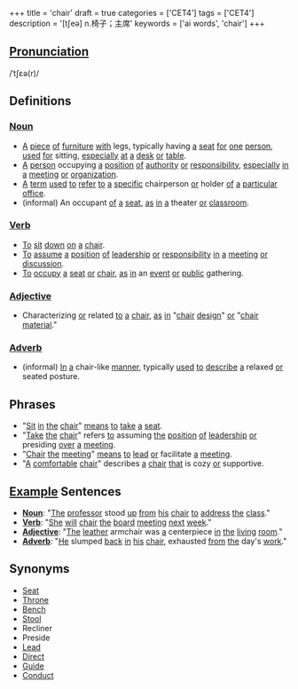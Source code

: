 +++
title = 'chair'
draft = true
categories = ['CET4']
tags = ['CET4']
description = '[t∫eə] n.椅子；主席'
keywords = ['ai words', 'chair']
+++

## [Pronunciation](/post/pronunciation/)
/ˈtʃɛə(r)/

## Definitions
### [Noun](/post/noun/)
- [A](/post/a/) [piece](/post/piece/) [of](/post/of/) [furniture](/post/furniture/) [with](/post/with/) legs, typically having [a](/post/a/) [seat](/post/seat/) [for](/post/for/) [one](/post/one/) [person](/post/person/), [used](/post/used/) [for](/post/for/) sitting, [especially](/post/especially/) [at](/post/at/) [a](/post/a/) [desk](/post/desk/) [or](/post/or/) [table](/post/table/).
- [A](/post/a/) [person](/post/person/) occupying [a](/post/a/) [position](/post/position/) [of](/post/of/) [authority](/post/authority/) [or](/post/or/) [responsibility](/post/responsibility/), [especially](/post/especially/) [in](/post/in/) [a](/post/a/) [meeting](/post/meeting/) [or](/post/or/) [organization](/post/organization/).
- [A](/post/a/) [term](/post/term/) [used](/post/used/) [to](/post/to/) [refer](/post/refer/) [to](/post/to/) [a](/post/a/) [specific](/post/specific/) chairperson [or](/post/or/) holder [of](/post/of/) [a](/post/a/) [particular](/post/particular/) [office](/post/office/).
- (informal) An occupant [of](/post/of/) [a](/post/a/) [seat](/post/seat/), [as](/post/as/) [in](/post/in/) [a](/post/a/) theater [or](/post/or/) [classroom](/post/classroom/).

### [Verb](/post/verb/)
- [To](/post/to/) [sit](/post/sit/) [down](/post/down/) [on](/post/on/) [a](/post/a/) [chair](/post/chair/).
- [To](/post/to/) [assume](/post/assume/) [a](/post/a/) [position](/post/position/) [of](/post/of/) [leadership](/post/leadership/) [or](/post/or/) [responsibility](/post/responsibility/) [in](/post/in/) [a](/post/a/) [meeting](/post/meeting/) [or](/post/or/) [discussion](/post/discussion/).
- [To](/post/to/) [occupy](/post/occupy/) [a](/post/a/) [seat](/post/seat/) [or](/post/or/) [chair](/post/chair/), [as](/post/as/) [in](/post/in/) an [event](/post/event/) [or](/post/or/) [public](/post/public/) gathering.

### [Adjective](/post/adjective/)
- Characterizing [or](/post/or/) related [to](/post/to/) [a](/post/a/) [chair](/post/chair/), [as](/post/as/) [in](/post/in/) "[chair](/post/chair/) [design](/post/design/)" [or](/post/or/) "[chair](/post/chair/) [material](/post/material/)."

### [Adverb](/post/adverb/)
- (informal) [In](/post/in/) [a](/post/a/) chair-like [manner](/post/manner/), typically [used](/post/used/) [to](/post/to/) [describe](/post/describe/) [a](/post/a/) relaxed [or](/post/or/) seated posture.

## Phrases
- "[Sit](/post/sit/) [in](/post/in/) [the](/post/the/) [chair](/post/chair/)" [means](/post/means/) [to](/post/to/) [take](/post/take/) [a](/post/a/) [seat](/post/seat/).
- "[Take](/post/take/) [the](/post/the/) [chair](/post/chair/)" refers [to](/post/to/) assuming [the](/post/the/) [position](/post/position/) [of](/post/of/) [leadership](/post/leadership/) [or](/post/or/) presiding [over](/post/over/) [a](/post/a/) [meeting](/post/meeting/).
- "[Chair](/post/chair/) [the](/post/the/) [meeting](/post/meeting/)" [means](/post/means/) [to](/post/to/) [lead](/post/lead/) [or](/post/or/) facilitate [a](/post/a/) [meeting](/post/meeting/).
- "[A](/post/a/) [comfortable](/post/comfortable/) [chair](/post/chair/)" describes [a](/post/a/) [chair](/post/chair/) [that](/post/that/) is cozy [or](/post/or/) supportive.

## [Example](/post/example/) Sentences
- **[Noun](/post/noun/)**: "[The](/post/the/) [professor](/post/professor/) stood [up](/post/up/) [from](/post/from/) [his](/post/his/) [chair](/post/chair/) [to](/post/to/) [address](/post/address/) [the](/post/the/) [class](/post/class/)."
- **[Verb](/post/verb/)**: "[She](/post/she/) [will](/post/will/) [chair](/post/chair/) [the](/post/the/) [board](/post/board/) [meeting](/post/meeting/) [next](/post/next/) [week](/post/week/)."
- **[Adjective](/post/adjective/)**: "[The](/post/the/) [leather](/post/leather/) armchair was [a](/post/a/) centerpiece [in](/post/in/) [the](/post/the/) [living](/post/living/) [room](/post/room/)."
- **[Adverb](/post/adverb/)**: "[He](/post/he/) slumped [back](/post/back/) [in](/post/in/) [his](/post/his/) [chair](/post/chair/), exhausted [from](/post/from/) [the](/post/the/) day's [work](/post/work/)."

## Synonyms
- [Seat](/post/seat/)
- [Throne](/post/throne/)
- [Bench](/post/bench/)
- [Stool](/post/stool/)
- Recliner
- Preside
- [Lead](/post/lead/)
- [Direct](/post/direct/)
- [Guide](/post/guide/)
- [Conduct](/post/conduct/)
